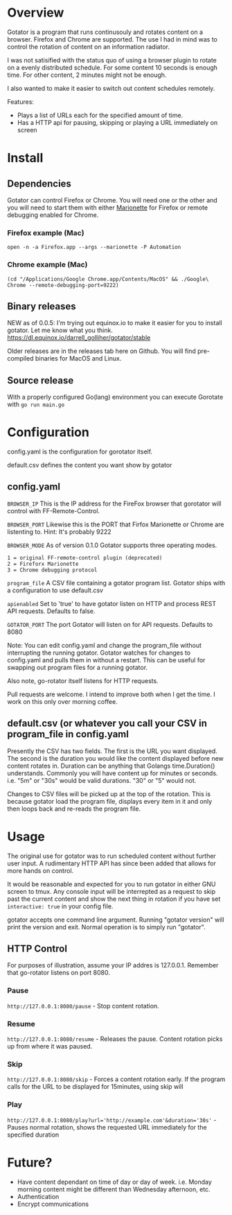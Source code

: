 # Overview

Gotator is a program that runs continusouly and rotates content on a
browser.  Firefox and Chrome are supported.  The use I had in mind
was to control the rotation of content on an information radiator.

I was not satisified with the status quo of using a browser plugin to 
rotate on a evenly distributed schedule. For some content 10 seconds is 
enough time.  For other content, 2 minutes might not be enough.

I also wanted to make it easier to 
switch out content schedules remotely.

Features:

* Plays a list of URLs each for the specified amount of time.
* Has a HTTP api for pausing, skipping or playing a URL immediately on screen

# Install

## Dependencies
Gotator can control Firefox or Chrome.  You will need one or the other and you will need to start them
with either [Marionette](https://firefox-source-docs.mozilla.org/testing/marionette/marionette/index.html) for Firefox or
remote debugging enabled for Chrome.

### Firefox example (Mac)
```open -n -a Firefox.app --args --marionette -P Automation```

### Chrome example (Mac)
```(cd "/Applications/Google Chrome.app/Contents/MacOS" && ./Google\ Chrome --remote-debugging-port=9222)```

## Binary releases

NEW as of 0.0.5: I'm trying out equinox.io to make it easier for you to install gotator.  Let me know what you think.
https://dl.equinox.io/darrell_golliher/gotator/stable

Older releases are in the releases tab here on Github. You will find pre-compiled binaries for MacOS and Linux.


## Source release

With a properly configured Go(lang) environment you can execute Gorotate with 
```go run main.go```

# Configuration

config.yaml is the configuration for gorotator itself.

default.csv defines the content you want show by gotator

## config.yaml

```BROWSER_IP```            This is the IP address for the FireFox browser that gorotator will control with FF-Remote-Control.

```BROWSER_PORT```          Likewise this is the PORT that Firfox Marionette or Chrome are listenting to.  Hint: It's probably 9222

```BROWSER_MODE``` As of version 0.1.0 Gotator supports three operating modes.

	1 = original FF-remote-control plugin (deprecated)
	2 = Fireforx Marionette 
	3 = Chrome debugging protocol

```program_file```  A CSV file containing a gotator program list.   Gotator ships with a configuration to use default.csv

```apienabled```  Set to 'true' to have gotator listen on HTTP and process REST API requests.  Defaults to false.

```GOTATOR_PORT``` The port Gotator will listen on for API requests.  Defaults to 8080

Note:  You can edit config.yaml and change the program_file without interrupting the running gotator.   Gotator watches for 
changes to config.yaml and pulls them in without a restart.  This can be useful for swapping out program files for a running
gotator. 

Also note, go-rotator itself listens for HTTP requests.

Pull requests are welcome.  I intend to improve both when I get the time.  I work on this only over morning coffee.

## default.csv   (or whatever you call your CSV in program_file in config.yaml

Presently the CSV has two fields.  The first is the URL you want displayed.  The second is the duration you would like the content 
displayed before new content rotates in.  Duration can be anything that Golangs time.Duration() understands.    Commonly you will
have content up for minutes or seconds. i.e. "5m" or "30s"  would be valid durations.   "30" or "5" would not.

Changes to CSV files will be picked up at the top of the rotation.   This is because gotator load the program file, displays every
item in it and only then loops back and re-reads the program file.

	
# Usage

The original use for gotator was to run scheduled content without further user input.   A rudimentary HTTP API has since been added that 
allows for more hands on control.

It would be reasonable and expected for you to run gotator in either GNU screen to tmux.    Any console input will be interrepted
as a request to skip past the current content and show the next thing in rotation if you have set ```interactive: true``` in your config file.

gotator accepts one command line argument.   Running "gotator version" will print the version and exit.  Normal operation is to simply run
"gotator".

## HTTP Control

For purposes of illustration, assume your IP addres is 127.0.0.1.  Remember that go-rotator listens on port 8080.

### Pause

```http://127.0.0.1:8080/pause``` -  Stop content rotation.

### Resume

```http://127.0.0.1:8080/resume``` - Releases the pause.  Content rotation picks up from where it was paused.

### Skip

```http://127.0.0.1:8080/skip```   - Forces a content rotation early.  If the program calls for the URL to be displayed for 15minutes, using skip will 

### Play

```http://127.0.0.1:8080/play?url='http://example.com'&duration='30s'``` - Pauses normal rotation, shows the requested URL immediately for the specified duration

# Future?

* Have content dependant on time of day or day of week.  i.e.  Monday morning content
might be different than Wednesday afternoon, etc.
* Authentication
* Encrypt communications


